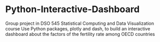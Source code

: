 # Python-Interactive-Dashboard
Group project in DSO 545 Statistical Computing and Data Visualization course
Use Python packages, plotly and dash, to build an interactive dashboard about the factors of the fertility rate among OECD countries
